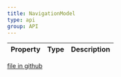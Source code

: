 ```yaml
---
title: NavigationModel
type: api
group: API
---
```



Property|Type|Description
---|---|---

[file in github](https://github.com/qgrid/ng2/core/navigation.model.d.ts)
